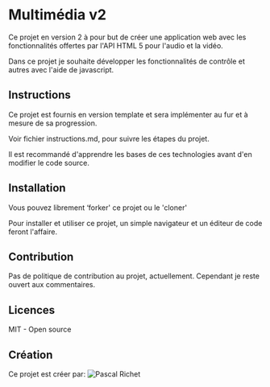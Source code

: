 # Multimédia v2

Ce projet en version 2 à pour but de créer une application web avec les fonctionnalités offertes par l'API HTML 5 pour l'audio et la vidéo.

Dans ce projet je souhaite développer les fonctionnalités de contrôle et autres avec l'aide de javascript. 

## Instructions

Ce projet est fournis en version template et sera implémenter au fur et à mesure de sa progression. 

Voir fichier instructions.md, pour suivre les étapes du projet.

Il est recommandé d'apprendre les bases de ces technologies avant d'en modifier le code source.

## Installation

Vous pouvez librement ‘forker' ce projet ou le 'cloner'

Pour installer et utiliser ce projet, un simple navigateur et un éditeur de code feront l'affaire.

## Contribution

Pas de politique de contribution au projet, actuellement.
Cependant je reste ouvert aux commentaires.

## Licences

MIT - Open source

## Création

Ce projet est créer par: ![Pascal Richet](https://github.com/PascalR2014)
